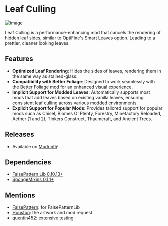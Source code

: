 # Leaf Culling

![image](https://user-images.githubusercontent.com/5740991/196853114-f3c07a1c-7eaa-42be-955e-6144f0de09aa.png)

Leaf Culling is a performance-enhancing mod that cancels the rendering of hidden leaf sides, similar to OptiFine's Smart Leaves option.
Leading to a prettier, cleaner looking leaves.

## Features

- **Optimized Leaf Rendering**: Hides the sides of leaves, rendering them in the same way as stained-glass.
- **Compatibility with Better Foliage**: Designed to work seamlessly with the [Better Foliage](https://www.curseforge.com/minecraft/mc-mods/better-foliage) mod for an enhanced visual experience.
- **Implicit Support for Modded Leaves**: Automatically supports most mods that add leaves based on existing vanilla leaves, ensuring consistent leaf culling across various modded environments.
- **Explicit Support for Popular Mods**: Provides tailored support for popular mods such as Chisel, Biomes O' Plenty, Forestry, Minefactory Reloaded, Aether (1 and 2), Tinkers Construct, Thaumcraft, and Ancient Trees.

## Releases

- Available on [Modrinth](https://modrinth.com/mod/leafculling)!

## Dependencies

- [FalsePattern Lib 0.10.13+](https://github.com/FalsePattern/FalsePatternLib)
- [SpongeMixins 0.1.1+](https://github.com/FalsePattern/GasStation)

## Mentions

- [FalsePattern](https://github.com/FalsePattern): for FalsePatternLib
- [Houston](https://github.com/Houstonruss): the artwork and mod request
- [quentin452](https://github.com/quentin452): extensive testing
